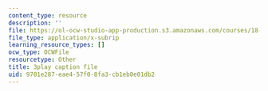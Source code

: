 ```yaml
---
content_type: resource
description: ''
file: https://ol-ocw-studio-app-production.s3.amazonaws.com/courses/18-03sc-differential-equations-fall-2011/9701e287eae457f08fa3cb1eb0e01db2_fkGAF5jHjdY.vtt
file_type: application/x-subrip
learning_resource_types: []
ocw_type: OCWFile
resourcetype: Other
title: 3play caption file
uid: 9701e287-eae4-57f0-8fa3-cb1eb0e01db2
---
```

